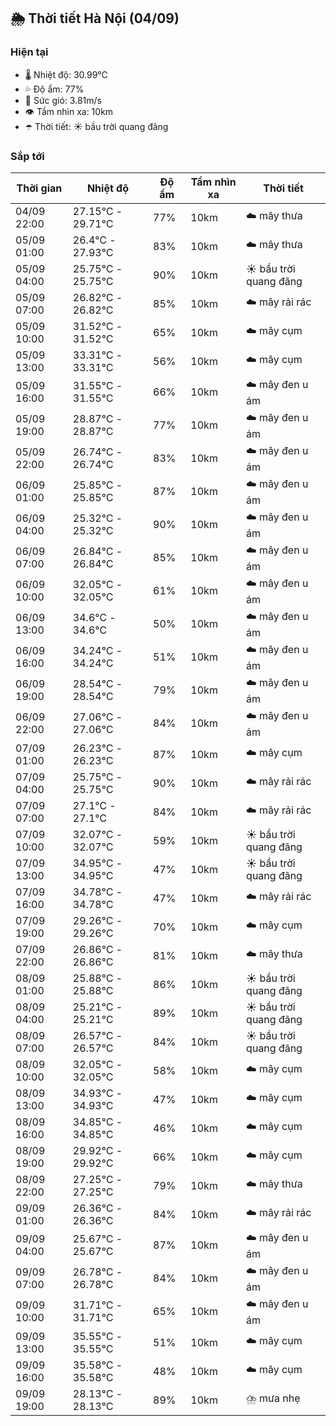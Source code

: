 ## 🌦️ Thời tiết Hà Nội (04/09)

### Hiện tại

- 🌡️ Nhiệt độ: 30.99℃
- 💦 Độ ẩm: 77%
- 💨 Sức gió: 3.81m/s
- 👁️ Tầm nhìn xa: 10km
- ☂️ Thời tiết: ☀️ bầu trời quang đãng

### Sắp tới

| Thời gian | Nhiệt độ | Độ ẩm | Tầm nhìn xa | Thời tiết |
| --- | --- | --- | --- | --- |
| 04/09 22:00 | 27.15℃ - 29.71℃ | 77% | 10km | ☁️ mây thưa |
| 05/09 01:00 | 26.4℃ - 27.93℃ | 83% | 10km | ☁️ mây thưa |
| 05/09 04:00 | 25.75℃ - 25.75℃ | 90% | 10km | ☀️ bầu trời quang đãng |
| 05/09 07:00 | 26.82℃ - 26.82℃ | 85% | 10km | ☁️ mây rải rác |
| 05/09 10:00 | 31.52℃ - 31.52℃ | 65% | 10km | ☁️ mây cụm |
| 05/09 13:00 | 33.31℃ - 33.31℃ | 56% | 10km | ☁️ mây cụm |
| 05/09 16:00 | 31.55℃ - 31.55℃ | 66% | 10km | ☁️ mây đen u ám |
| 05/09 19:00 | 28.87℃ - 28.87℃ | 77% | 10km | ☁️ mây đen u ám |
| 05/09 22:00 | 26.74℃ - 26.74℃ | 83% | 10km | ☁️ mây đen u ám |
| 06/09 01:00 | 25.85℃ - 25.85℃ | 87% | 10km | ☁️ mây đen u ám |
| 06/09 04:00 | 25.32℃ - 25.32℃ | 90% | 10km | ☁️ mây đen u ám |
| 06/09 07:00 | 26.84℃ - 26.84℃ | 85% | 10km | ☁️ mây đen u ám |
| 06/09 10:00 | 32.05℃ - 32.05℃ | 61% | 10km | ☁️ mây đen u ám |
| 06/09 13:00 | 34.6℃ - 34.6℃ | 50% | 10km | ☁️ mây đen u ám |
| 06/09 16:00 | 34.24℃ - 34.24℃ | 51% | 10km | ☁️ mây đen u ám |
| 06/09 19:00 | 28.54℃ - 28.54℃ | 79% | 10km | ☁️ mây đen u ám |
| 06/09 22:00 | 27.06℃ - 27.06℃ | 84% | 10km | ☁️ mây đen u ám |
| 07/09 01:00 | 26.23℃ - 26.23℃ | 87% | 10km | ☁️ mây cụm |
| 07/09 04:00 | 25.75℃ - 25.75℃ | 90% | 10km | ☁️ mây rải rác |
| 07/09 07:00 | 27.1℃ - 27.1℃ | 84% | 10km | ☁️ mây rải rác |
| 07/09 10:00 | 32.07℃ - 32.07℃ | 59% | 10km | ☀️ bầu trời quang đãng |
| 07/09 13:00 | 34.95℃ - 34.95℃ | 47% | 10km | ☀️ bầu trời quang đãng |
| 07/09 16:00 | 34.78℃ - 34.78℃ | 47% | 10km | ☁️ mây rải rác |
| 07/09 19:00 | 29.26℃ - 29.26℃ | 70% | 10km | ☁️ mây cụm |
| 07/09 22:00 | 26.86℃ - 26.86℃ | 81% | 10km | ☁️ mây thưa |
| 08/09 01:00 | 25.88℃ - 25.88℃ | 86% | 10km | ☀️ bầu trời quang đãng |
| 08/09 04:00 | 25.21℃ - 25.21℃ | 89% | 10km | ☀️ bầu trời quang đãng |
| 08/09 07:00 | 26.57℃ - 26.57℃ | 84% | 10km | ☀️ bầu trời quang đãng |
| 08/09 10:00 | 32.05℃ - 32.05℃ | 58% | 10km | ☁️ mây cụm |
| 08/09 13:00 | 34.93℃ - 34.93℃ | 47% | 10km | ☁️ mây cụm |
| 08/09 16:00 | 34.85℃ - 34.85℃ | 46% | 10km | ☁️ mây cụm |
| 08/09 19:00 | 29.92℃ - 29.92℃ | 66% | 10km | ☁️ mây cụm |
| 08/09 22:00 | 27.25℃ - 27.25℃ | 79% | 10km | ☁️ mây thưa |
| 09/09 01:00 | 26.36℃ - 26.36℃ | 84% | 10km | ☁️ mây rải rác |
| 09/09 04:00 | 25.67℃ - 25.67℃ | 87% | 10km | ☁️ mây đen u ám |
| 09/09 07:00 | 26.78℃ - 26.78℃ | 84% | 10km | ☁️ mây đen u ám |
| 09/09 10:00 | 31.71℃ - 31.71℃ | 65% | 10km | ☁️ mây đen u ám |
| 09/09 13:00 | 35.55℃ - 35.55℃ | 51% | 10km | ☁️ mây cụm |
| 09/09 16:00 | 35.58℃ - 35.58℃ | 48% | 10km | ☁️ mây cụm |
| 09/09 19:00 | 28.13℃ - 28.13℃ | 89% | 10km | ⛈️ mưa nhẹ |
